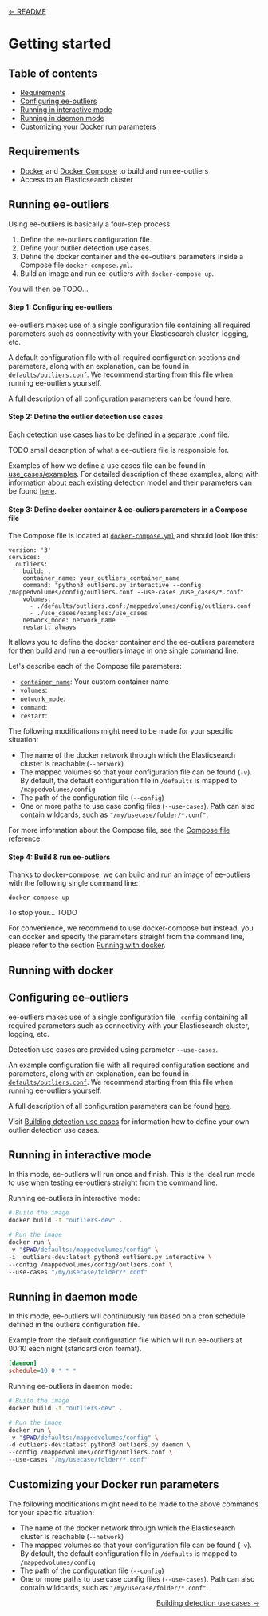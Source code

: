 <p align="left"><a href="../README.md">&#8592; README</a></p>

# Getting started

## Table of contents
- [Requirements](#requirements)
- [Configuring ee-outliers](#configuring-ee-outliers)
- [Running in interactive mode](#running-in-interactive-mode)
- [Running in daemon mode](#running-in-daemon-mode)
- [Customizing your Docker run parameters](#customizing-your-docker-run-parameters) 

## Requirements
- [Docker](https://docs.docker.com/get-docker/) and [Docker Compose](https://docs.docker.com/compose/install/) to build and run ee-outliers
- Access to an Elasticsearch cluster

## Running ee-outliers

Using ee-outliers is basically a four-step process:
1. Define the ee-outliers configuration file. 
2. Define your outlier detection use cases.
3. Define the docker container and the ee-outliers parameters inside a Compose file `docker-compose.yml`.
4. Build an image and run ee-outliers with `docker-compose up`.

You will then be TODO...

#### Step 1: Configuring ee-outliers

ee-outliers makes use of a single configuration file containing all required parameters such as connectivity 
with your Elasticsearch cluster, logging, etc.

A default configuration file with all required configuration sections and parameters, along with an explanation, can be
 found in [`defaults/outliers.conf`](../defaults/outliers.conf). We recommend starting from this file when running 
 ee-outliers yourself.
 
A full description of all configuration parameters can be found [here](CONFIG_PARAMETERS.md).  

#### Step 2: Define the outlier detection use cases

Each detection use cases has to be defined in a separate .conf file.

TODO small description of what a ee-outliers file is responsible for.

Examples of how we define a use cases file can be found in [use_cases/examples](../use_cases/examples).
For detailed description of these examples, along with information about each existing detection model and their 
parameters can be found [here](CONFIG_OUTLIERS.md).


#### Step 3: Define docker container & ee-ouliers parameters in a Compose file

The Compose file is located at [`docker-compose.yml`](../docker-compose.yml) and should look like this:

```
version: '3'
services:
  outliers:
    build: .
    container_name: your_outliers_container_name
    command: "python3 outliers.py interactive --config /mappedvolumes/config/outliers.conf --use-cases /use_cases/*.conf"
    volumes:
      - ./defaults/outliers.conf:/mappedvolumes/config/outliers.conf
      - ./use_cases/examples:/use_cases
    network_mode: network_name
    restart: always
```
It allows you to define the docker container and the ee-outliers parameters for then build and run a ee-outliers image
in one single command line.

Let's describe each of the Compose file parameters:
- [`container_name`](https://docs.docker.com/compose/compose-file/#compose-file-structure-and-examples#container_name): 
Your custom container name
- `volumes`:
- `network_mode`:
- `command`:
- `restart`:


The following modifications might need to be made for your specific situation:
- The name of the docker network through which the Elasticsearch cluster is reachable (``--network``)
- The mapped volumes so that your configuration file can be found (``-v``). By default, the default configuration file in ``/defaults`` is mapped to ``/mappedvolumes/config``
- The path of the configuration file (``--config``)
- One or more paths to use case config files (``--use-cases``). 
Path can also contain wildcards, such as ``"/my/usecase/folder/*.conf"``.

For more information about the Compose file, see the 
[Compose file reference](https://docs.docker.com/compose/compose-file/).

#### Step 4: Build & run ee-outliers

Thanks to docker-compose, we can build and run an image of ee-outliers with the following single command line:

```
docker-compose up
```
To stop your... TODO

For convenience, we recommend to use docker-compose but instead, you can docker and specify the parameters straight 
from the command line, please refer to the section [Running with docker](#running-with-docker). 


## Running with docker

## Configuring ee-outliers

ee-outliers makes use of a single configuration file ``-config`` containing all 
required parameters such as connectivity with your Elasticsearch cluster, logging, etc.  

Detection use cases are provided using parameter ``--use-cases``.

An example configuration file with all required configuration sections and parameters, 
along with an explanation, can be found in 
[`defaults/outliers.conf`](../defaults/outliers.conf). 
We recommend starting from this file when running ee-outliers yourself.  

A full description of all configuration parameters can be found [here](CONFIG_PARAMETERS.md).        

Visit [Building detection use cases](CONFIG_OUTLIERS.md) for information how 
to define your own outlier detection use cases.

## Running in interactive mode
In this mode, ee-outliers will run once and finish. This is the ideal run mode 
to use when testing ee-outliers straight from the command line.

Running ee-outliers in interactive mode:

```BASH
# Build the image
docker build -t "outliers-dev" .

# Run the image
docker run \
-v "$PWD/defaults:/mappedvolumes/config" \
-i  outliers-dev:latest python3 outliers.py interactive \
--config /mappedvolumes/config/outliers.conf \
--use-cases "/my/usecase/folder/*.conf"
```

## Running in daemon mode
In this mode, ee-outliers will continuously run based on a cron schedule 
defined in the outliers configuration file.

Example from the default configuration file which will run ee-outliers 
at 00:10 each night (standard cron format).

```ini
[daemon]
schedule=10 0 * * *
```

Running ee-outliers in daemon mode:

```BASH
# Build the image
docker build -t "outliers-dev" .

# Run the image
docker run \
-v "$PWD/defaults:/mappedvolumes/config" \
-d outliers-dev:latest python3 outliers.py daemon \
--config /mappedvolumes/config/outliers.conf \
--use-cases "/my/usecase/folder/*.conf"
```

## Customizing your Docker run parameters

The following modifications might need to be made to the above commands for your specific situation:
- The name of the docker network through which the Elasticsearch cluster is reachable (``--network``)
- The mapped volumes so that your configuration file can be found (``-v``). By default, the default configuration file in ``/defaults`` is mapped to ``/mappedvolumes/config``
- The path of the configuration file (``--config``)
- One or more paths to use case config files (``--use-cases``). 
Path can also contain wildcards, such as ``"/my/usecase/folder/*.conf"``.


<p align="right"><a href="CONFIG_OUTLIERS.md">Building detection use cases &#8594;</a></p>
